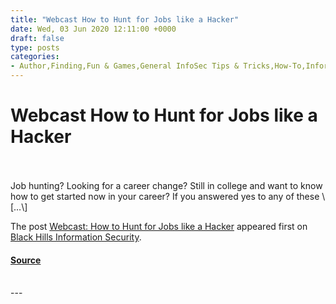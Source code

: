 ```yaml
---
title: "Webcast How to Hunt for Jobs like a Hacker"
date: Wed, 03 Jun 2020 12:11:00 +0000
draft: false
type: posts
categories: 
- Author,Finding,Fun & Games,General InfoSec Tips & Tricks,How-To,Informational,InfoSec 101,Jason Blanchard,Webcasts
---
```

# Webcast How to Hunt for Jobs like a Hacker

<br/>

<br/>
Job hunting? Looking for a career change? Still in college and want to know how to get started now in your career? If you answered yes to any of these \[…\]

The post [Webcast: How to Hunt for Jobs like a Hacker](https://www.blackhillsinfosec.com/webcast-how-to-hunt-for-jobs-like-a-hacker/) appeared first on [Black Hills Information Security](https://www.blackhillsinfosec.com).

#### [Source](https://www.blackhillsinfosec.com/webcast-how-to-hunt-for-jobs-like-a-hacker/)

<br/>
---
